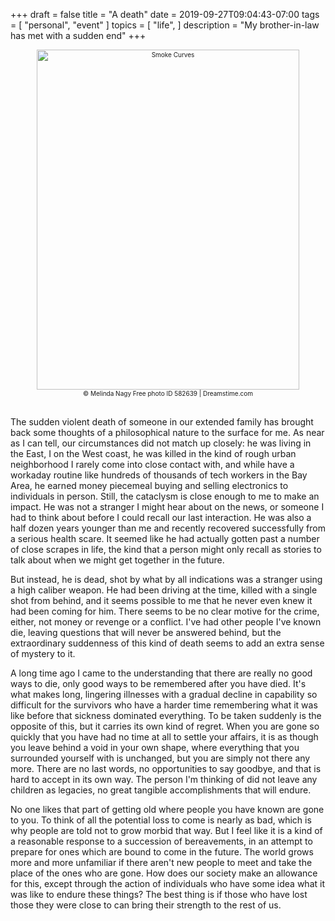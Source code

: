 +++
draft = false
title = "A death"
date = 2019-09-27T09:04:43-07:00
tags = [
  "personal",
  "event"
]
topics = [
  "life",
]
description = "My brother-in-law has met with a sudden end"
+++

<div align="center" style="font-size:x-small"><img src="https://milkfish08.s3.amazonaws.com/photo/blog/abovethefold/dreamstimefree_5826399.jpg" alt="Smoke Curves"
title="Smoke Curves" width="420" height="544" /><br />
© Melinda Nagy
Free photo  ID 582639 | Dreamstime.com
</div><br clear="all" />

The sudden violent death of someone in our extended family has brought back some thoughts of a philosophical nature to the surface for me.
As near as I can tell, our circumstances did not match up closely: he was living in the East, I on the West coast, he was killed in the kind of rough urban neighborhood I rarely come into close contact with, and while have a workaday routine like hundreds of thousands of tech workers in the Bay Area, he earned money piecemeal buying and selling electronics to individuals in person.
Still, the cataclysm is close enough to me to make an impact.
He was not a stranger I might hear about on the news, or someone I had to think about before I could recall our last interaction.
He was also a half dozen years younger than me and recently recovered successfully from a serious health scare.
It seemed like he had actually gotten past a number of close scrapes in life, the kind that a person might only recall as stories to talk about when we might get together in the future.

But instead, he is dead, shot by what by all indications was a stranger using a high caliber weapon.
He had been driving at the time, killed with a single shot from behind, and it seems possible to me that he never even knew it had been coming for him.
There seems to be no clear motive for the crime, either, not money or revenge or a conflict.
I've had other people I've known die, leaving questions that will never be answered behind, but the extraordinary suddenness of this kind of death seems to add an extra sense of mystery to it.

A long time ago I came to the understanding that there are really no good ways to die, only good ways to be remembered after you have died.
It's what makes long, lingering illnesses with a gradual decline in capability so difficult for the survivors who have a harder time remembering what it was like before that sickness dominated everything.
To be taken suddenly is the opposite of this, but it carries its own kind of regret.
When you are gone so quickly that you have had no time at all to settle your affairs, it is as though you leave behind a void in your own shape, where everything that you surrounded yourself with is unchanged, but you are simply not there any more.
There are no last words, no opportunities to say goodbye, and that is hard to accept in its own way.
The person I'm thinking of did not leave any children as legacies, no great tangible accomplishments that will endure.

No one likes that part of getting old where people you have known are gone to you.
To think of all the potential loss to come is nearly as bad, which is why people are told not to grow morbid that way.
But I feel like it is a kind of a reasonable response to a succession of bereavements, in an attempt to prepare for ones which are bound to come in the future.
The world grows more and more unfamiliar if there aren't new people to meet and take the place of the ones who are gone.
How does our society make an allowance for this, except through the action of individuals who have some idea what it was like to endure these things?
The best thing is if those who have lost those they were close to can bring their strength to the rest of us.
